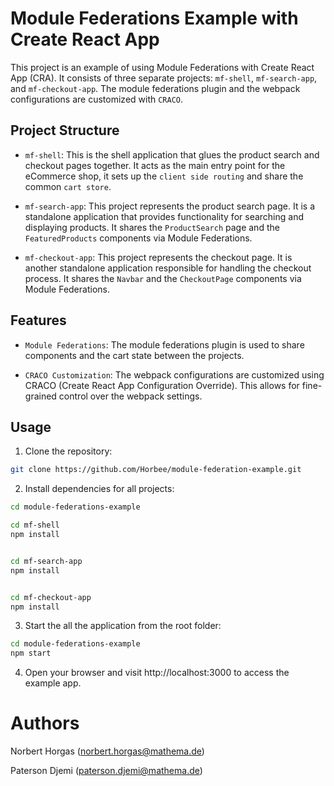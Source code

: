 # Module Federations Example with Create React App

This project is an example of using Module Federations with Create React App (CRA). It consists of three separate projects: `mf-shell`, `mf-search-app`, and `mf-checkout-app`. The module federations plugin and the webpack configurations are customized with `CRACO`.

## Project Structure

- `mf-shell`: This is the shell application that glues the product search and checkout pages together. It acts as the main entry point for the eCommerce shop, it sets up the `client side routing` and share the common `cart store`.

- `mf-search-app`: This project represents the product search page. It is a standalone application that provides functionality for searching and displaying products. It shares the `ProductSearch` page and the `FeaturedProducts` components via Module Federations.

- `mf-checkout-app`: This project represents the checkout page. It is another standalone application responsible for handling the checkout process. It shares the `Navbar` and the `CheckoutPage` components via Module Federations.

## Features

- `Module Federations`: The module federations plugin is used to share components and the cart state between the projects.

- `CRACO Customization`: The webpack configurations are customized using CRACO (Create React App Configuration Override). This allows for fine-grained control over the webpack settings.

## Usage

1. Clone the repository:

```bash
git clone https://github.com/Horbee/module-federation-example.git
```

2. Install dependencies for all projects:

```bash
cd module-federations-example

cd mf-shell
npm install


cd mf-search-app
npm install


cd mf-checkout-app
npm install
```

3. Start the all the application from the root folder:

```bash
cd module-federations-example
npm start
```

4. Open your browser and visit http://localhost:3000 to access the example app.

# Authors

Norbert Horgas (norbert.horgas@mathema.de)

Paterson Djemi (paterson.djemi@mathema.de)
